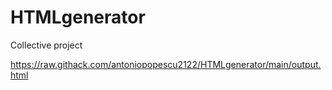 # HTMLgenerator
Collective project

https://raw.githack.com/antoniopopescu2122/HTMLgenerator/main/output.html
